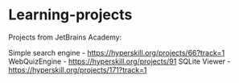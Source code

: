 # Learning-projects

Projects from JetBrains Academy:

Simple search engine - https://hyperskill.org/projects/66?track=1 
WebQuizEngine - https://hyperskill.org/projects/91 
SQLite Viewer - https://hyperskill.org/projects/171?track=1 

